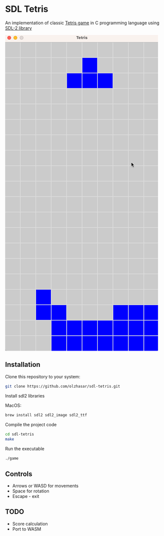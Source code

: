 # SDL Tetris

An implementation of classic [Tetris game](https://en.wikipedia.org/wiki/Tetris) in C programming language using [SDL-2 library](https://www.libsdl.org/)

![Preview](src/assets/preview.gif)

## Installation

Clone this repository to your system:

```sh
git clone https://github.com/olzhasar/sdl-tetris.git
```

Install sdl2 libraries

MacOS:

```sh
brew install sdl2 sdl2_image sdl2_ttf
```

Compile the project code

```sh
cd sdl-tetris
make
```

Run the executable

```sh
./game
```

## Controls

- Arrows or WASD for movements
- Space for rotation
- Escape - exit

## TODO

- Score calculation
- Port to WASM
